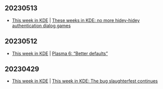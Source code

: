 ## 20230513
- [This week in KDE](https://pointieststick.com/) | [These weeks in KDE: no more hidey-hidey authentication dialog games](https://pointieststick.com/2023/05/11/these-weeks-in-kde-no-more-hidey-hidey-authentication-dialog-games/)

## 20230512
- [This week in KDE](https://pointieststick.com/) | [Plasma 6: “Better defaults”](https://pointieststick.com/2023/05/11/plasma-6-better-defaults/)

## 20230429
- [This week in KDE](https://pointieststick.com/) | [This week in KDE: The bug slaughterfest continues](https://pointieststick.com/2023/04/28/this-week-in-kde-the-bug-slaughterfest-continues/)

